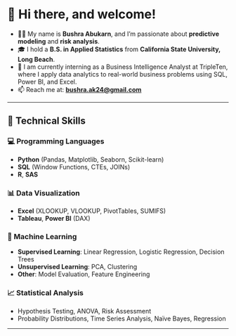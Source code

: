 # 👋 Hi there, and welcome!

- 👩‍💻 My name is **Bushra Abukarn**, and I’m passionate about **predictive modeling** and **risk analysis**.
- 🎓 I hold a **B.S. in Applied Statistics** from **California State University, Long Beach**.
- 💼 I am currently interning as a Business Intelligence Analyst at TripleTen, where I apply data analytics to real-world business problems using SQL, Power BI, and Excel.
- 📫 Reach me at: **bushra.ak24@gmail.com**

---

## 🌱 Technical Skills

### 💻 Programming Languages
- **Python** (Pandas, Matplotlib, Seaborn, Scikit-learn)  
- **SQL** (Window Functions, CTEs, JOINs)  
- **R**, **SAS**

### 📊 Data Visualization
- **Excel** (XLOOKUP, VLOOKUP, PivotTables, SUMIFS)  
- **Tableau**, **Power BI** (DAX)

### 🤖 Machine Learning
- **Supervised Learning**: Linear Regression, Logistic Regression, Decision Trees  
- **Unsupervised Learning**: PCA, Clustering  
- **Other**: Model Evaluation, Feature Engineering

### 📈 Statistical Analysis
- Hypothesis Testing, ANOVA, Risk Assessment  
- Probability Distributions, Time Series Analysis, Naïve Bayes, Regression

---

